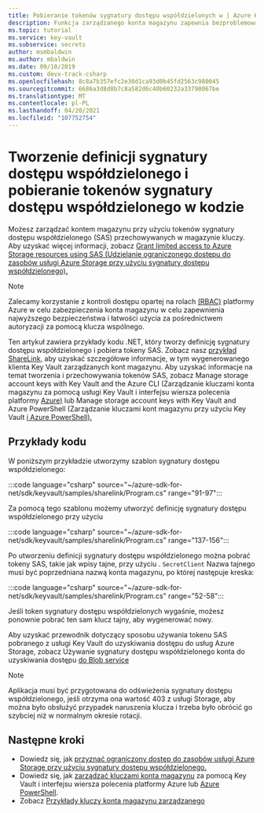 ```yaml
---
title: Pobieranie tokenów sygnatury dostępu współdzielonych w | Azure Key Vault
description: Funkcja zarządzanego konta magazynu zapewnia bezproblemową integrację między Azure Key Vault i kontem usługi Azure Storage. W tym przykładzie do zarządzania tokenami SAS używany jest zestaw Azure SDK dla platformy .NET.
ms.topic: tutorial
ms.service: key-vault
ms.subservice: secrets
author: msmbaldwin
ms.author: mbaldwin
ms.date: 09/10/2019
ms.custom: devx-track-csharp
ms.openlocfilehash: 8c8a7b357efc2e30d1ca93d0b45fd2563c980045
ms.sourcegitcommit: 6686a3d8d8b7c8a582d6c40b60232a33798067be
ms.translationtype: MT
ms.contentlocale: pl-PL
ms.lasthandoff: 04/20/2021
ms.locfileid: "107752754"
---
```

# <a name="create-sas-definition-and-fetch-shared-access-signature-tokens-in-code"></a>Tworzenie definicji sygnatury dostępu współdzielonego i pobieranie tokenów sygnatury dostępu współdzielonego w kodzie

Możesz zarządzać kontem magazynu przy użyciu tokenów sygnatury dostępu współdzielonego (SAS) przechowywanych w magazynie kluczy. Aby uzyskać więcej informacji, zobacz [Grant limited access to Azure Storage resources using SAS (Udzielanie ograniczonego dostępu do zasobów usługi Azure Storage przy użyciu sygnatury dostępu współdzielonego).](../../storage/common/storage-sas-overview.md)

> [!NOTE]
> Zalecamy korzystanie z kontroli dostępu opartej na rolach [(RBAC)](../../storage/common/storage-auth-aad.md) platformy Azure w celu zabezpieczenia konta magazynu w celu zapewnienia najwyższego bezpieczeństwa i łatwości użycia za pośrednictwem autoryzacji za pomocą klucza wspólnego.

Ten artykuł zawiera przykłady kodu .NET, który tworzy definicję sygnatury dostępu współdzielonego i pobiera tokeny SAS. Zobacz nasz [przykład ShareLink,](/samples/azure/azure-sdk-for-net/share-link/) aby uzyskać szczegółowe informacje, w tym wygenerowanego klienta Key Vault zarządzanych kont magazynu. Aby uzyskać informacje na temat tworzenia i przechowywania tokenów SAS, zobacz Manage storage account keys with Key Vault and the Azure CLI (Zarządzanie kluczami konta magazynu za pomocą usługi Key Vault i interfejsu wiersza polecenia platformy [Azure)](overview-storage-keys.md) lub Manage storage account keys with Key Vault and Azure PowerShell (Zarządzanie kluczami kont magazynu przy użyciu Key Vault [i Azure PowerShell).](overview-storage-keys-powershell.md)

## <a name="code-samples"></a>Przykłady kodu

W poniższym przykładzie utworzymy szablon sygnatury dostępu współdzielonego:

:::code language="csharp" source="~/azure-sdk-for-net/sdk/keyvault/samples/sharelink/Program.cs" range="91-97":::

Za pomocą tego szablonu możemy utworzyć definicję sygnatury dostępu współdzielonego przy użyciu 

:::code language="csharp" source="~/azure-sdk-for-net/sdk/keyvault/samples/sharelink/Program.cs" range="137-156":::

Po utworzeniu definicji sygnatury dostępu współdzielonego można pobrać tokeny SAS, takie jak wpisy tajne, przy użyciu . `SecretClient` Nazwa tajnego musi być poprzedniana nazwą konta magazynu, po której następuje kreska:

:::code language="csharp" source="~/azure-sdk-for-net/sdk/keyvault/samples/sharelink/Program.cs" range="52-58":::

Jeśli token sygnatury dostępu współdzielonych wygaśnie, możesz ponownie pobrać ten sam klucz tajny, aby wygenerować nowy.

Aby uzyskać przewodnik dotyczący sposobu używania tokenu SAS pobranego z usługi Key Vault do uzyskiwania dostępu do usług Azure Storage, zobacz Używanie sygnatury dostępu współdzielonego konta do uzyskiwania dostępu [do Blob service](../../storage/common/storage-account-sas-create-dotnet.md#use-an-account-sas-from-a-client)

> [!NOTE]
> Aplikacja musi być przygotowana do odświeżenia sygnatury dostępu współdzielonego, jeśli otrzyma ona wartość 403 z usługi Storage, aby można było obsłużyć przypadek naruszenia klucza i trzeba było obrócić go szybciej niż w normalnym okresie rotacji. 

## <a name="next-steps"></a>Następne kroki
- Dowiedz się, jak [przyznać ograniczony dostęp do zasobów usługi Azure Storage przy użyciu sygnatury dostępu współdzielonego.](../../storage/common/storage-sas-overview.md)
- Dowiedz się, jak [zarządzać kluczami konta magazynu](overview-storage-keys.md) za pomocą Key Vault i interfejsu wiersza polecenia platformy Azure lub [Azure PowerShell](overview-storage-keys-powershell.md).
- Zobacz [Przykłady kluczy konta magazynu zarządzanego](https://github.com/Azure-Samples?utf8=%E2%9C%93&q=key+vault+storage&type=&language=)